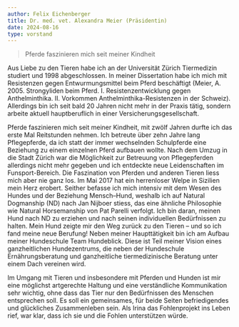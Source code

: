 ```yaml
---
author: Felix Eichenberger
title: Dr. med. vet. Alexandra Meier (Präsidentin)
date: 2024-08-16
type: vorstand
---
```


> Pferde faszinieren mich seit meiner Kindheit

Aus Liebe zu den Tieren habe ich an der Universität Zürich Tiermedizin studiert und 1998 abgeschlossen. In meiner Dissertation habe ich mich mit Resistenzen gegen Entwurmungsmittel beim Pferd beschäftigt (Meier, A. 2005. Strongyliden beim Pferd. I. Resistenzentwicklung gegen Anthelminthika. II. Vorkommen Anthelminthika-Resistenzen in der Schweiz). Allerdings bin ich seit bald 20 Jahren nicht mehr in der Praxis tätig, sondern arbeite aktuell hauptberuflich in einer Versicherungsgesellschaft.

Pferde faszinieren mich seit meiner Kindheit, mit zwölf Jahren durfte ich das erste Mal Reitstunden nehmen. Ich betreute über zehn Jahre lang Pflegepferde, da ich statt der immer wechselnden Schulpferde eine Beziehung zu einem einzelnen Pferd aufbauen wollte. Nach dem Umzug in die Stadt Zürich war die Möglichkeit zur Betreuung von Pflegepferden allerdings nicht mehr gegeben und ich entdeckte neue Leidenschaften im Funsport-Bereich. Die Faszination von Pferden und anderen Tieren liess mich aber nie ganz los. Im Mai 2017 hat ein herrenloser Welpe in Sizilien mein Herz erobert. Seither befasse ich mich intensiv mit dem Wesen des Hundes und der Beziehung Mensch–Hund, weshalb ich auf Natural Dogmanship (ND) nach Jan Nijboer stiess, das eine ähnliche Philosophie wie Natural Horsemanship von Pat Parelli verfolgt. Ich bin daran, meinen Hund nach ND zu erziehen und nach seinen individuellen Bedürfnissen zu halten. Mein Hund zeigte mir den Weg zurück zu den Tieren – und so ich fand meine neue Berufung! Neben meiner Haupttätigkeit bin ich am Aufbau meiner Hundeschule Team Hundeblick. Diese ist Teil meiner Vision eines ganzheitlichen Hundezentrums, die neben der Hundeschule Ernährungsberatung und ganzheitliche tiermedizinische Beratung unter einem Dach vereinen wird.

Im Umgang mit Tieren und insbesondere mit Pferden und Hunden ist mir eine möglichst artgerechte Haltung und eine verständliche Kommunikation sehr wichtig, ohne dass das Tier nur den Bedürfnissen des Menschen entsprechen soll. Es soll ein gemeinsames, für beide Seiten befriedigendes und glückliches Zusammenleben sein. Als Irina das Fohlenprojekt ins Leben rief, war klar, dass ich sie und die Fohlen unterstützen würde.


